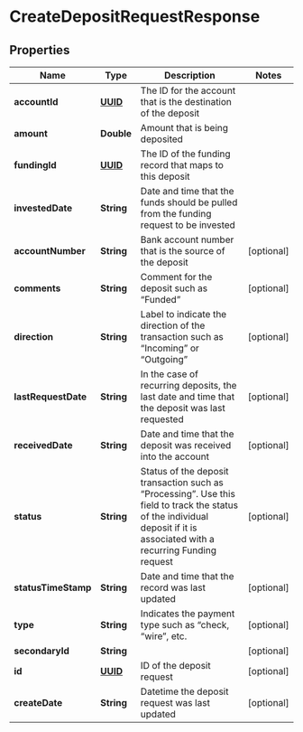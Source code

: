 
# CreateDepositRequestResponse

## Properties
Name | Type | Description | Notes
------------ | ------------- | ------------- | -------------
**accountId** | [**UUID**](UUID.md) | The ID for the account that is the destination of the deposit | 
**amount** | **Double** | Amount that is being deposited | 
**fundingId** | [**UUID**](UUID.md) | The ID of the funding record that maps to this deposit | 
**investedDate** | **String** | Date and time that the funds should be pulled from the funding request to be invested | 
**accountNumber** | **String** | Bank account number that is the source of the deposit |  [optional]
**comments** | **String** | Comment for the deposit such as “Funded” |  [optional]
**direction** | **String** | Label to indicate the direction of the transaction such as “Incoming” or “Outgoing” |  [optional]
**lastRequestDate** | **String** | In the case of recurring deposits, the last date and time that the deposit was last requested |  [optional]
**receivedDate** | **String** | Date and time that the deposit was received into the account |  [optional]
**status** | **String** | Status of the deposit transaction such as “Processing”. Use this field to track the status of the individual deposit if it is associated with a recurring Funding request |  [optional]
**statusTimeStamp** | **String** | Date and time that the record was last updated |  [optional]
**type** | **String** | Indicates the payment type such as “check, “wire”, etc. |  [optional]
**secondaryId** | **String** |  |  [optional]
**id** | [**UUID**](UUID.md) | ID of the deposit request |  [optional]
**createDate** | **String** | Datetime the deposit request was last updated |  [optional]



